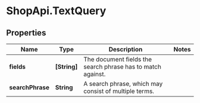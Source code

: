# ShopApi.TextQuery

## Properties

Name | Type | Description | Notes
------------ | ------------- | ------------- | -------------
**fields** | **[String]** | The document fields the search phrase has to match against. | 
**searchPhrase** | **String** | A search phrase, which may consist of multiple terms. | 



